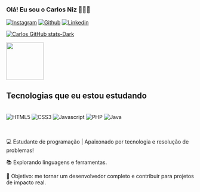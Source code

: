 
### Olá! Eu sou o Carlos Niz 🙋🏽‍♂️

[![Instagram](https://img.shields.io/badge/Instagram-E4405F?style=for-the-badge&logo=instagram&logoColor=white)](https://www.instagram.com/cadnizz/)
[![Github](https://img.shields.io/badge/GitHub-100000?style=for-the-badge&logo=github&logoColor=white)](https://github.com/CarlosNiz)
[![Linkedin](https://img.shields.io/badge/LinkedIn-0077B5?style=for-the-badge&logo=linkedin&logoColor=white)](https://www.linkedin.com/in/carlos-niz-05b1a6267/)

[![Carlos GitHub stats-Dark](https://github-readme-stats.vercel.app/api?username=CarlosNiz&show_icons=true&theme=dark#gh-dark-mode-only)](https://github.com/anuraghazra/github-readme-stats#gh-dark-mode-only)

<a href="https://github.com/anuraghazra/convoychat">
  <img height=100 align="center" src="https://github-readme-stats.vercel.app/api/top-langs?username=CarlosNiz&layout=compact&langs_count=8&card_width=320"/>
</a>

## Tecnologias que eu estou estudando

<div><br>
    <img align="center" alt="HTML5" src="https://img.shields.io/badge/HTML5-E34F26?style=for-the-badge&logo=html5&logoColor=white"/>
    <img align="center" alt="CSS3" src="https://img.shields.io/badge/CSS3-1572B6?style=for-the-badge&logo=css3&logoColor=white"/>
    <img align="center" alt="Javascript" src="https://img.shields.io/badge/JavaScript-F7DF1E?style=for-the-badge&logo=javascript&logoColor=black"/>
    <img align="center" alt="PHP" src="https://img.shields.io/badge/PHP-777BB4?style=for-the-badge&logo=php&logoColor=white"/>
    <img align="center" alt="Java" src="https://img.shields.io/badge/Java-ED8B00?style=for-the-badge&logo=openjdk&logoColor=white"/>
</div><br/><br/>

💻 Estudante de programação | Apaixonado por tecnologia e resolução de problemas!  

📚 Explorando linguagens e ferramentas.  

🎯 Objetivo: me tornar um desenvolvedor completo e contribuir para projetos de impacto real. 
